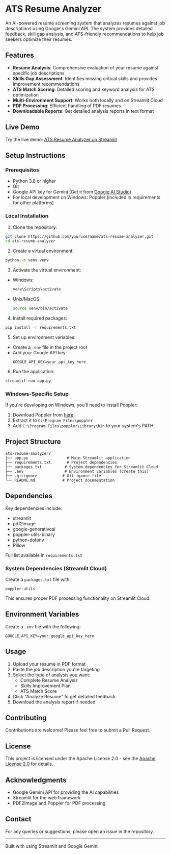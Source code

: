 # ATS Resume Analyzer

An AI-powered resume screening system that analyzes resumes against job descriptions using Google's Gemini API. The system provides detailed feedback, skill gap analysis, and ATS-friendly recommendations to help job seekers optimize their resumes.

## Features

- **Resume Analysis**: Comprehensive evaluation of your resume against specific job descriptions
- **Skills Gap Assessment**: Identifies missing critical skills and provides improvement recommendations
- **ATS Match Scoring**: Detailed scoring and keyword analysis for ATS optimization
- **Multi-Environment Support**: Works both locally and on Streamlit Cloud
- **PDF Processing**: Efficient handling of PDF resumes
- **Downloadable Reports**: Get detailed analysis reports in text format

## Live Demo

Try the live demo: [ATS Resume Analyzer on Streamlit](https://ats-resume-analyzer-rezo0o.streamlit.app/)

## Setup Instructions

### Prerequisites

- Python 3.8 or higher
- Git
- Google API key for Gemini (Get it from [Google AI Studio](https://makersuite.google.com/app/apikey))
- For local development on Windows: Poppler (included in requirements for other platforms)

### Local Installation

1. Clone the repository:
```bash
git clone https://github.com/yourusername/ats-resume-analyzer.git
cd ats-resume-analyzer
```

2. Create a virtual environment:
```bash
python -m venv venv
```

3. Activate the virtual environment:
- Windows:
  ```bash
  venv\Scripts\activate
  ```
- Unix/MacOS:
  ```bash
  source venv/bin/activate
  ```

4. Install required packages:
```bash
pip install -r requirements.txt
```

5. Set up environment variables:
- Create a `.env` file in the project root
- Add your Google API key:
  ```
  GOOGLE_API_KEY=your_api_key_here
  ```

6. Run the application:
```bash
streamlit run app.py
```

### Windows-Specific Setup

If you're developing on Windows, you'll need to install Poppler:
1. Download Poppler from [here](https://github.com/oschwartz10612/poppler-windows/releases/)
2. Extract it to `C:\Program Files\poppler`
3. Add `C:\Program Files\poppler\Library\bin` to your system's PATH

## Project Structure

```
ats-resume-analyzer/
├── app.py                 # Main Streamlit application
├── requirements.txt       # Project dependencies
├── packages.txt          # System dependencies for Streamlit Cloud
├── .env                  # Environment variables (create this)
├── .gitignore           # Git ignore file
└── README.md            # Project documentation
```

## Dependencies

Key dependencies include:
- streamlit
- pdf2image
- google-generativeai
- poppler-utils-binary
- python-dotenv
- Pillow

Full list available in `requirements.txt`

### System Dependencies (Streamlit Cloud)
Create a `packages.txt` file with:
```
poppler-utils
```

This ensures proper PDF processing functionality on Streamlit Cloud.

## Environment Variables

Create a `.env` file with the following:

```env
GOOGLE_API_KEY=your_google_api_key_here
```

## Usage

1. Upload your resume in PDF format
2. Paste the job description you're targeting
3. Select the type of analysis you want:
   - Complete Resume Analysis
   - Skills Improvement Plan
   - ATS Match Score
4. Click "Analyze Resume" to get detailed feedback
5. Download the analysis report if needed

## Contributing

Contributions are welcome! Please feel free to submit a Pull Request.

## License

This project is licensed under the Apache License 2.0 - see the [Apache License 2.0](https://www.apache.org/licenses/LICENSE-2.0) for details.

## Acknowledgments

- Google Gemini API for providing the AI capabilities
- Streamlit for the web framework
- PDF2Image and Poppler for PDF processing

## Contact

For any queries or suggestions, please open an issue in the repository.

---
Built with using Streamlit and Google Gemini